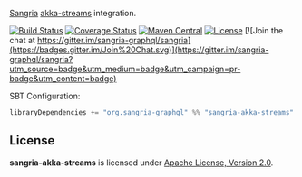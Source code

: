 [Sangria](http://sangria-graphql.org/) [akka-streams](http://doc.akka.io/docs/akka/current/scala/stream/index.html) integration.

[![Build Status](https://travis-ci.org/sangria-graphql/sangria-akka-streams.svg?branch=master)](https://travis-ci.org/sangria-graphql/sangria-akka-streams) [![Coverage Status](http://coveralls.io/repos/sangria-graphql/sangria-akka-streams/badge.svg?branch=master&service=github)](http://coveralls.io/github/sangria-graphql/sangria-akka-streams?branch=master) [![Maven Central](https://maven-badges.herokuapp.com/maven-central/org.sangria-graphql/sangria-akka-streams_2.11/badge.svg)](https://maven-badges.herokuapp.com/maven-central/org.sangria-graphql/sangria-akka-streams_2.11) [![License](http://img.shields.io/:license-Apache%202-brightgreen.svg)](http://www.apache.org/licenses/LICENSE-2.0.txt) [![Join the chat at https://gitter.im/sangria-graphql/sangria](https://badges.gitter.im/Join%20Chat.svg)](https://gitter.im/sangria-graphql/sangria?utm_source=badge&utm_medium=badge&utm_campaign=pr-badge&utm_content=badge)

SBT Configuration:

```scala
libraryDependencies += "org.sangria-graphql" %% "sangria-akka-streams" % "1.0.1"
```

## License

**sangria-akka-streams** is licensed under [Apache License, Version 2.0](http://www.apache.org/licenses/LICENSE-2.0).
